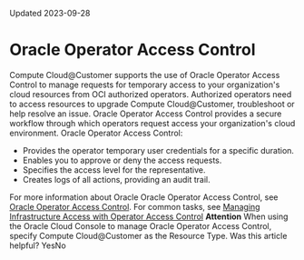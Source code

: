 Updated 2023-09-28
# Oracle Operator Access Control
Compute Cloud@Customer supports the use of Oracle Operator Access Control to manage requests for temporary access to your organization's cloud resources from OCI authorized operators.
Authorized operators need to access resources to upgrade Compute Cloud@Customer, troubleshoot or help resolve an issue. Oracle Operator Access Control provides a secure workflow through which operators request access your organization's cloud environment. 
Oracle Operator Access Control: 
  * Provides the operator temporary user credentials for a specific duration.
  * Enables you to approve or deny the access requests.
  * Specifies the access level for the representative.
  * Creates logs of all actions, providing an audit trail.


For more information about Oracle Oracle Operator Access Control, see [Oracle Operator Access Control](https://docs.oracle.com/en/cloud/paas/operator-access-control/exops/index.html#Oracle%C2%AE-Operator-Access-Control).
For common tasks, see [Managing Infrastructure Access with Operator Access Control](https://docs.oracle.com/en/cloud/paas/operator-access-control/exops/managing-infrastructure-access.html)
**Attention**
When using the Oracle Cloud Console to manage Oracle Operator Access Control, specify Compute Cloud@Customer as the Resource Type.
Was this article helpful?
YesNo

